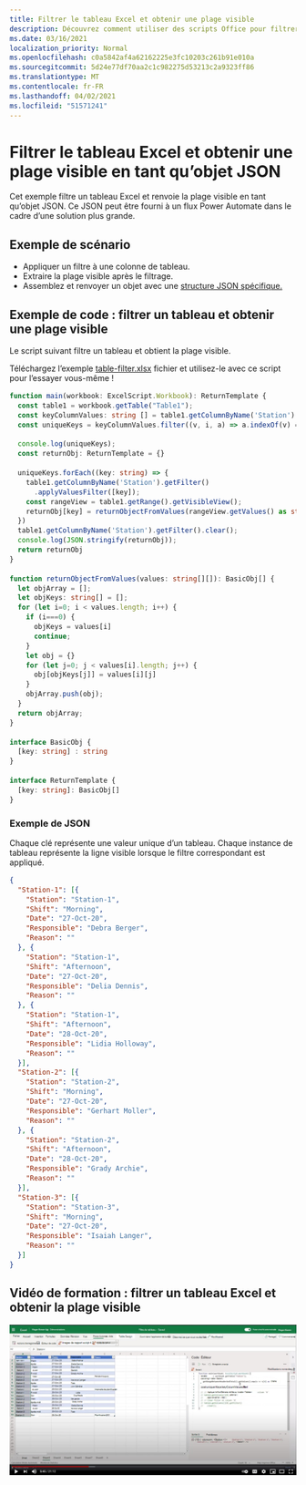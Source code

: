 ```yaml
---
title: Filtrer le tableau Excel et obtenir une plage visible
description: Découvrez comment utiliser des scripts Office pour filtrer un tableau Excel et obtenir la plage visible sous la mesure d’un tableau d’objets.
ms.date: 03/16/2021
localization_priority: Normal
ms.openlocfilehash: c0a5842af4a62162225e3fc10203c261b91e010a
ms.sourcegitcommit: 5d24e77df70aa2c1c982275d53213c2a9323ff86
ms.translationtype: MT
ms.contentlocale: fr-FR
ms.lasthandoff: 04/02/2021
ms.locfileid: "51571241"
---
```

# <a name="filter-excel-table-and-get-visible-range-as-a-json-object"></a>Filtrer le tableau Excel et obtenir une plage visible en tant qu’objet JSON

Cet exemple filtre un tableau Excel et renvoie la plage visible en tant qu’objet JSON. Ce JSON peut être fourni à un flux Power Automate dans le cadre d’une solution plus grande.

## <a name="example-scenario"></a>Exemple de scénario

* Appliquer un filtre à une colonne de tableau.
* Extraire la plage visible après le filtrage.
* Assemblez et renvoyer un objet avec une [structure JSON spécifique.](#sample-json)

## <a name="sample-code-filter-a-table-and-get-visible-range"></a>Exemple de code : filtrer un tableau et obtenir une plage visible

Le script suivant filtre un tableau et obtient la plage visible.

Téléchargez l’exemple <a href="table-filter.xlsx">table-filter.xlsx</a> fichier et utilisez-le avec ce script pour l’essayer vous-même !

```TypeScript
function main(workbook: ExcelScript.Workbook): ReturnTemplate {
  const table1 = workbook.getTable("Table1");
  const keyColumnValues: string [] = table1.getColumnByName('Station').getRangeBetweenHeaderAndTotal().getValues().map(v => v[0] as string);
  const uniqueKeys = keyColumnValues.filter((v, i, a) => a.indexOf(v) === i);

  console.log(uniqueKeys);
  const returnObj: ReturnTemplate = {}

  uniqueKeys.forEach((key: string) => {
    table1.getColumnByName('Station').getFilter()
      .applyValuesFilter([key]);
    const rangeView = table1.getRange().getVisibleView();
    returnObj[key] = returnObjectFromValues(rangeView.getValues() as string[][]);
  })
  table1.getColumnByName('Station').getFilter().clear();
  console.log(JSON.stringify(returnObj));
  return returnObj
}

function returnObjectFromValues(values: string[][]): BasicObj[] {
  let objArray = [];
  let objKeys: string[] = [];
  for (let i=0; i < values.length; i++) {
    if (i===0) {
      objKeys = values[i]
      continue;
    }
    let obj = {}
    for (let j=0; j < values[i].length; j++) {
      obj[objKeys[j]] = values[i][j]
    }
    objArray.push(obj);
  }
  return objArray;
}

interface BasicObj {
  [key: string] : string
}

interface ReturnTemplate {
  [key: string]: BasicObj[]
}
```

### <a name="sample-json"></a>Exemple de JSON

Chaque clé représente une valeur unique d’un tableau. Chaque instance de tableau représente la ligne visible lorsque le filtre correspondant est appliqué.

```json
{
  "Station-1": [{
    "Station": "Station-1",
    "Shift": "Morning",
    "Date": "27-Oct-20",
    "Responsible": "Debra Berger",
    "Reason": ""
  }, {
    "Station": "Station-1",
    "Shift": "Afternoon",
    "Date": "27-Oct-20",
    "Responsible": "Delia Dennis",
    "Reason": ""
  }, {
    "Station": "Station-1",
    "Shift": "Afternoon",
    "Date": "28-Oct-20",
    "Responsible": "Lidia Holloway",
    "Reason": ""
  }],
  "Station-2": [{
    "Station": "Station-2",
    "Shift": "Morning",
    "Date": "27-Oct-20",
    "Responsible": "Gerhart Moller",
    "Reason": ""
  }, {
    "Station": "Station-2",
    "Shift": "Afternoon",
    "Date": "28-Oct-20",
    "Responsible": "Grady Archie",
    "Reason": ""
  }],
  "Station-3": [{
    "Station": "Station-3",
    "Shift": "Morning",
    "Date": "27-Oct-20",
    "Responsible": "Isaiah Langer",
    "Reason": ""
  }]
}
```

## <a name="training-video-filter-an-excel-table-and-get-the-visible-range"></a>Vidéo de formation : filtrer un tableau Excel et obtenir la plage visible

[![Regardez une vidéo pas à pas sur la façon de filtrer un tableau Excel et d’obtenir la plage visible](../../images/visible-range-as-objects-vid.jpg)](https://youtu.be/Mv7BrvPq84A "Vidéo pas à pas sur la façon de filtrer un tableau Excel et d’obtenir la plage visible")
